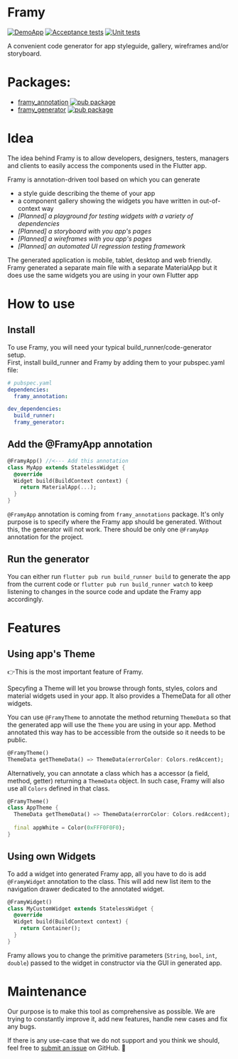 # Framy

[![DemoApp](https://img.shields.io/badge/Github%20Pages-Demo%20App-brightgreen)](https://fidev-io.github.io/framy/) [![Acceptance tests](https://github.com/Fidev-io/framy/workflows/Acceptance%20tests/badge.svg?event=push)](https://github.com/Fidev-io/framy/actions?query=workflow%3A%22Acceptance+tests%22) [![Unit tests](https://github.com/Fidev-io/framy/workflows/Unit%20tests/badge.svg?event=push)](https://github.com/Fidev-io/framy/actions?query=workflow%3A%22Unit+tests%22)  

A convenient code generator for app styleguide, gallery, wireframes and/or storyboard.

# Packages:

* [framy_annotation](https://github.com/Fidev-io/framy/tree/master/framy_annotation) [![pub package](https://img.shields.io/pub/v/framy_annotation.svg)](https://pub.dartlang.org/packages/framy_annotation)
* [framy_generator](https://github.com/Fidev-io/framy/tree/master/framy_generator) [![pub package](https://img.shields.io/pub/v/framy_generator.svg)](https://pub.dartlang.org/packages/framy_generator)

# Idea

The idea behind Framy is to allow developers, designers, testers, managers and clients to easily access the components used in the Flutter app.

Framy is annotation-driven tool based on which you can generate
* a style guide describing the theme of your app
* a component gallery showing the widgets you have written in out-of-context way
* *[Planned] a playground for testing widgets with a variety of dependencies*
* *[Planned] a storyboard with you app's pages*
* *[Planned] a wireframes with you app's pages*
* *[Planned] an automated UI regression testing framework*

The generated application is mobile, tablet, desktop and web friendly. Framy generated a separate main file with a separate MaterialApp but it does use the same widgets you are using in your own Flutter app

# How to use
## Install

To use Framy, you will need your typical build_runner/code-generator setup.  
First, install build_runner and Framy by adding them to your pubspec.yaml file:

```yaml
# pubspec.yaml
dependencies:
  framy_annotation:

dev_dependencies:
  build_runner:
  framy_generator:
```

## Add the @FramyApp annotation
```dart
@FramyApp() //<--- Add this annotation
class MyApp extends StatelessWidget {
  @override
  Widget build(BuildContext context) {
    return MaterialApp(...);
  }
}
```
`@FramyApp` annotation is coming from `framy_annotations` package. It's only purpose is to specify where the Framy app should be generated. Without this, the generator will not work. There should be only one `@FramyApp` annotation for the project.

## Run the generator
You can either run
`flutter pub run build_runner build` to generate the app from the current code or `flutter pub run build_runner watch` to keep listening to changes in the source code and update the Framy app accordingly.

# Features
## Using app's Theme
👉This is the most important feature of Framy.

Specyfing a Theme will let you browse through fonts, styles, colors and material widgets used in your app. It also provides a ThemeData for all other widgets.

You can use `@FramyTheme` to annotate the method returning `ThemeData` so that the generated app will use the `Theme` you are using in your app. Method annotated this way has to be accessible from the outside so it needs to be public.
```dart
@FramyTheme()
ThemeData getThemeData() => ThemeData(errorColor: Colors.redAccent);
``` 
Alternatively, you can annotate a class which has a accessor (a field, method, getter) returning a `ThemeData` object. In such case, Framy will also use all `Colors` defined in that class.
```dart
@FramyTheme()
class AppTheme {
  ThemeData getThemeData() => ThemeData(errorColor: Colors.redAccent);
  
  final appWhite = Color(0xFFF0F0F0);
}
```

## Using own Widgets
To add a widget into generated Framy app, all you have to do is add `@FramyWidget` annotation to the class. This will add new list item to the navigation drawer dedicated to the annotated widget.
```dart
@FramyWidget()
class MyCustomWidget extends StatelessWidget {
  @override
  Widget build(BuildContext context) {
    return Container();
  }
}
```
Framy allows you to change the primitive parameters (`String`, `bool`, `int`, `double`) passed to the widget in constructor via the GUI in generated app.

# Maintenance

Our purpose is to make this tool as comprehensive as possible. We are trying to constantly improve it, add new features, handle new cases and fix any bugs.

If there is any use-case that we do not support and you think we should, feel free to [submit an issue](https://github.com/Fidev-io/framy/issues/new) on GitHub. 🙂